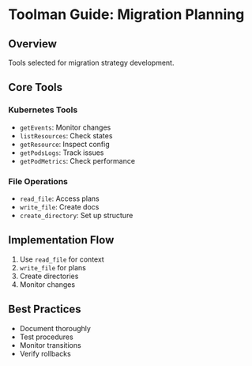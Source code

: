 # Toolman Guide: Migration Planning

## Overview
Tools selected for migration strategy development.

## Core Tools

### Kubernetes Tools
- `getEvents`: Monitor changes
- `listResources`: Check states
- `getResource`: Inspect config
- `getPodsLogs`: Track issues
- `getPodMetrics`: Check performance

### File Operations
- `read_file`: Access plans
- `write_file`: Create docs
- `create_directory`: Set up structure

## Implementation Flow
1. Use `read_file` for context
2. `write_file` for plans
3. Create directories
4. Monitor changes

## Best Practices
- Document thoroughly
- Test procedures
- Monitor transitions
- Verify rollbacks